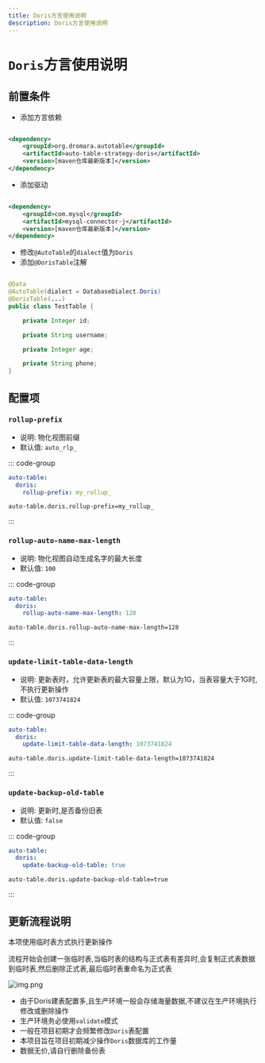 ```yaml
---
title: Doris方言使用说明
description: Doris方言使用说明
---
```


# `Doris`方言使用说明

## 前置条件

- 添加方言依赖

```xml

<dependency>
    <groupId>org.dromara.autotable</groupId>
    <artifactId>auto-table-strategy-doris</artifactId>
    <version>[maven仓库最新版本]</version>
</dependency>
```

- 添加驱动

```xml

<dependency>
    <groupId>com.mysql</groupId>
    <artifactId>mysql-connector-j</artifactId>
    <version>[maven仓库最新版本]</version>
</dependency>
```

- 修改`@AutoTable`的`dialect`值为`Doris`
- 添加`@DorisTable`注解

```java

@Data
@AutoTable(dialect = DatabaseDialect.Doris)
@DorisTable(...)
public class TestTable {

    private Integer id;

    private String username;

    private Integer age;

    private String phone;
}
```

## 配置项

### `rollup-prefix`

- 说明: 物化视图前缀
- 默认值: `auto_rlp_`

::: code-group

```yaml [yml方式]
auto-table:
  doris:
    rollup-prefix: my_rollup_
```

```properties [properties方式]
auto-table.doris.rollup-prefix=my_rollup_
```

:::

### `rollup-auto-name-max-length`

- 说明: 物化视图自动生成名字的最大长度
- 默认值: `100`

::: code-group

```yaml [yml方式]
auto-table:
  doris:
    rollup-auto-name-max-length: 128
```

```properties [properties方式]
auto-table.doris.rollup-auto-name-max-length=128
```

:::

### `update-limit-table-data-length`

- 说明: 更新表时，允许更新表的最大容量上限，默认为1G，当表容量大于1G时,不执行更新操作
- 默认值: `1073741824`

::: code-group

```yaml [yml方式]
auto-table:
  doris:
    update-limit-table-data-length: 1073741824
```

```properties [properties方式]
auto-table.doris.update-limit-table-data-length=1073741824
```

:::

### `update-backup-old-table`

- 说明: 更新时,是否备份旧表
- 默认值: `false`

::: code-group

```yaml [yml方式]
auto-table:
  doris:
    update-backup-old-table: true
```

```properties [properties方式]
auto-table.doris.update-backup-old-table=true
```

:::

## 更新流程说明

本项使用临时表方式执行更新操作

流程开始会创建一张临时表,当临时表的结构与正式表有差异时,会复制正式表数据到临时表,然后删除正式表,最后临时表重命名为正式表

![img.png](/doris-update.jpg)

- 由于Doris建表配置多,且生产环境一般会存储海量数据,不建议在生产环境执行修改或删除操作
- 生产环境务必使用`validate`模式
- 一般在项目初期才会频繁修改`Doris`表配置
- 本项目旨在项目初期减少操作`Doris`数据库的工作量
- 数据无价,请自行删除备份表


